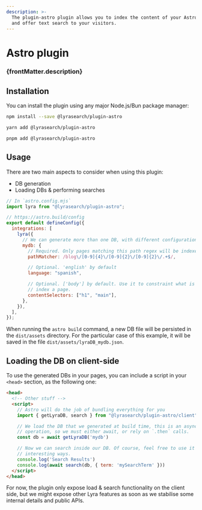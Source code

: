 ```yaml
---
description: >-
  The plugin-astro plugin allows you to index the content of your Astro websites
  and offer text search to your visitors.
---
```


# Astro plugin

<h3 className="plugin-description">{frontMatter.description}</h3>

## Installation

You can install the plugin using any major Node.js/Bun package manager:

```bash title="Using npm"
npm install --save @lyrasearch/plugin-astro
```

```bash title="Using yarn"
yarn add @lyrasearch/plugin-astro
```

```bash title="Using pnpm"
pnpm add @lyrasearch/plugin-astro
```

## Usage

There are two main aspects to consider when using this plugin:

- DB generation
- Loading DBs & performing searches

```javascript
// In `astro.config.mjs`
import lyra from "@lyrasearch/plugin-astro";

// https://astro.build/config
export default defineConfig({
  integrations: [
    lyra({
      // We can generate more than one DB, with different configurations
      mydb: {
        // Required. Only pages matching this path regex will be indexed
        pathMatcher: /blog\/[0-9]{4}\/[0-9]{2}\/[0-9]{2}\/.+$/,

        // Optional. 'english' by default
        language: "spanish",

        // Optional. ['body'] by default. Use it to constraint what is used to
        // index a page.
        contentSelectors: ["h1", "main"],
      },
    }),
  ],
});
```

When running the `astro build` command, a new DB file will be persisted in the `dist/assets` directory. For the particular case of this example, it will be saved in the file `dist/assets/lyraDB_mydb.json`.

## Loading the DB on client-side[​](https://docs.lyrasearch.io/plugins/plugin-astro#loading-the-db-on-client-side) <a href="#loading-the-db-on-client-side" id="loading-the-db-on-client-side"></a>

To use the generated DBs in your pages, you can include a script in your `<head>` section, as the following one:

```html
<head>
  <!-- Other stuff -->
  <script>
    // Astro will do the job of bundling everything for you
    import { getLyraDB, search } from "@lyrasearch/plugin-astro/client"

    // We load the DB that we generated at build time, this is an asynchronous
    // operation, so we must either await, or rely on `.then` calls.
    const db = await getLyraDB('mydb')

    // Now we can search inside our DB. Of course, feel free to use it in more
    // interesting ways.
    console.log('Search Results')
    console.log(await search(db, { term: 'mySearchTerm' }))
  </script>
</head>
```

For now, the plugin only expose load & search functionality on the client side, but we might expose other Lyra features as soon as we stabilise some internal details and public APIs.
